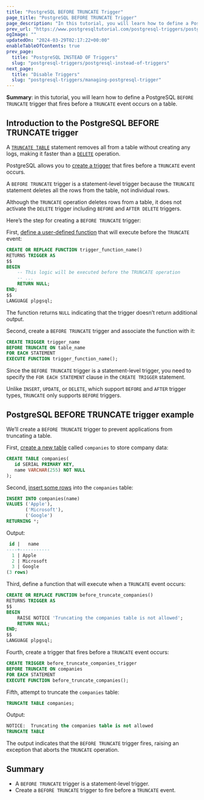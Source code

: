 ```yaml
---
title: "PostgreSQL BEFORE TRUNCATE Trigger"
page_title: "PostgreSQL BEFORE TRUNCATE Trigger"
page_description: "In this tutorial, you will learn how to define a PostgreSQL BEFORE TRUNCATE trigger that fires before a TRUNCATE event occurs on a table."
prev_url: "https://www.postgresqltutorial.com/postgresql-triggers/postgresql-before-truncate-trigger/"
ogImage: ""
updatedOn: "2024-03-29T02:17:22+00:00"
enableTableOfContents: true
prev_page: 
  title: "PostgreSQL INSTEAD OF Triggers"
  slug: "postgresql-triggers/postgresql-instead-of-triggers"
next_page: 
  title: "Disable Triggers"
  slug: "postgresql-triggers/managing-postgresql-trigger"
---
```





**Summary**: in this tutorial, you will learn how to define a PostgreSQL `BEFORE TRUNCATE` trigger that fires before a `TRUNCATE` event occurs on a table.


## Introduction to the PostgreSQL BEFORE TRUNCATE trigger

A [`TRUNCATE TABLE`](../postgresql-tutorial/postgresql-truncate-table) statement removes all from a table without creating any logs, making it faster than a [`DELETE`](../postgresql-tutorial/postgresql-delete) operation.

PostgreSQL allows you to [create a trigger](creating-first-trigger-postgresql) that fires before a `TRUNCATE` event occurs.

A `BEFORE TRUNCATE` trigger is a statement\-level trigger because the `TRUNCATE` statement deletes all the rows from the table, not individual rows.

Although the `TRUNCATE` operation deletes rows from a table, it does not activate the `DELETE` trigger including `BEFORE` and `AFTER DELETE` triggers.

Here’s the step for creating a `BEFORE TRUNCATE` trigger:

First, [define a user\-defined function](../postgresql-plpgsql/postgresql-create-function) that will execute before the `TRUNCATE` event:


```sql
CREATE OR REPLACE FUNCTION trigger_function_name()
RETURNS TRIGGER AS
$$
BEGIN
    -- This logic will be executed before the TRUNCATE operation
    -- ...    
    RETURN NULL;
END;
$$
LANGUAGE plpgsql;
```
The function returns `NULL` indicating that the trigger doesn’t return additional output.

Second, create a `BEFORE TRUNCATE` trigger and associate the function with it:


```sql
CREATE TRIGGER trigger_name
BEFORE TRUNCATE ON table_name
FOR EACH STATEMENT
EXECUTE FUNCTION trigger_function_name();
```
Since the `BEFORE TRUNCATE` trigger is a statement\-level trigger, you need to specify the `FOR EACH STATEMENT` clause in the `CREATE TRIGGER` statement.

Unlike `INSERT`, `UPDATE`, or `DELETE`, which support `BEFORE` and `AFTER` trigger types, `TRUNCATE` only supports `BEFORE` triggers.


## PostgreSQL BEFORE TRUNCATE trigger example

We’ll create a `BEFORE TRUNCATE` trigger to prevent applications from truncating a table.

First, [create a new table](../postgresql-tutorial/postgresql-create-table) called `companies` to store company data:


```sql
CREATE TABLE companies(
   id SERIAL PRIMARY KEY,
   name VARCHAR(255) NOT NULL
);
```
Second, [insert some rows](../postgresql-tutorial/postgresql-insert-multiple-rows) into the `companies` table:


```sql
INSERT INTO companies(name)
VALUES ('Apple'),
       ('Microsoft'), 
       ('Google')
RETURNING *;
```
Output:


```sql
 id |   name
----+-----------
  1 | Apple
  2 | Microsoft
  3 | Google
(3 rows)
```
Third, define a function that will execute when a `TRUNCATE` event occurs:


```sql
CREATE OR REPLACE FUNCTION before_truncate_companies()
RETURNS TRIGGER AS
$$
BEGIN
    RAISE NOTICE 'Truncating the companies table is not allowed';
    RETURN NULL;
END;
$$
LANGUAGE plpgsql;
```
Fourth, create a trigger that fires before a `TRUNCATE` event occurs:


```sql
CREATE TRIGGER before_truncate_companies_trigger
BEFORE TRUNCATE ON companies
FOR EACH STATEMENT
EXECUTE FUNCTION before_truncate_companies();
```
Fifth, attempt to truncate the `companies` table:


```sql
TRUNCATE TABLE companies;
```
Output:


```sql
NOTICE:  Truncating the companies table is not allowed
TRUNCATE TABLE
```
The output indicates that the `BEFORE TRUNCATE` trigger fires, raising an exception that aborts the `TRUNCATE` operation.


## Summary

* A `BEFORE TRUNCATE` trigger is a statement\-level trigger.
* Create a `BEFORE TRUNCATE` trigger to fire before a `TRUNCATE` event.

